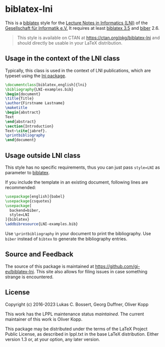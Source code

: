 # biblatex-lni

This is a [biblatex] style for the [Lecture Notes in Informatics (LNI)](https://gi.de/service/publikationen/lni) of the [Gesellschaft für Informatik e.V.]
It requires at least [biblatex 3.5] and [biber] 2.6.

> This style is available on CTAN at <https://ctan.org/pkg/biblatex-lni> and should directly be usable in your LaTeX distribution.

## Usage in the context of the LNI class

Typically, this class is used in the context of LNI publications, which are typeset using the [lni package](https://ctan.org/pkg/lni).

```latex
\documentclass[biblatex,english]{lni}
\bibliography{LNI-examples.bib}
\begin{document}
\title{Title}
\author{Firstname Lastname}
\maketitle
\begin{abstract}
Text
\end{abstract}
\section{Introduction}
Text~\cite{jabref}.
\printbibliography
\end{document}
```

## Usage outside LNI class

This style has no specific requirements, thus you can just pass `style=LNI` as parameter to [biblatex].

If you include the template in an existing document, following lines are recommended:

```latex
\usepackage[english]{babel}
\usepackage{csquotes}
\usepackage[
  backend=biber,
  style=LNI
]{biblatex}
\addbibresource{LNI-examples.bib}
```

Use `\printbibliography` in your document to print the bibliography.
Use `biber` instead of `bibtex` to generate the bibliography entries.

## Source and Feedback

The source of this package is maintained at <https://github.com/gi-ev/biblatex-lni>.
This site also allows for filing issues in case something strange is encountered.

## License

Copyright (c) 2016-2023 Lukas C. Bossert, Georg Duffner, Oliver Kopp

This work has the LPPL maintenance status _maintained_.
The current maintainer of this work is Oliver Kopp.

This package may be distributed under the terms of the LaTeX Project
Public License, as described in lppl.txt in the base LaTeX distribution.
Either version 1.3 or, at your option, any later version.

[biber]: https://github.com/plk/biber#overview
[biblatex]: https://github.com/plk/biblatex#overview
[biblatex 3.5]: https://github.com/plk/biblatex/blob/dev/doc/latex/biblatex/CHANGES.org#release-notes-for-version-35
[Gesellschaft für Informatik e.V.]: https://gi.de

